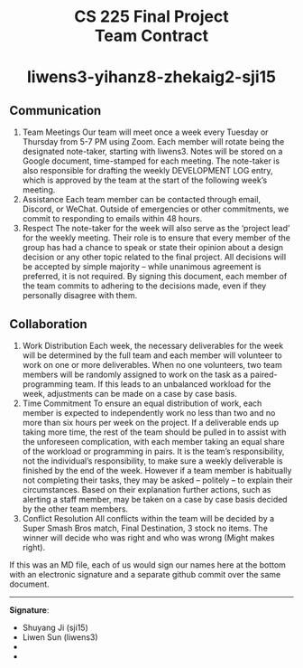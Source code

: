 <h1 align="center"> CS 225 Final Project <br >Team Contract</h1>
<h1 align="center"> liwens3-yihanz8-zhekaig2-sji15 </h1>

## Communication
1. Team Meetings Our team will meet once a week every Tuesday or Thursday from 5-7 PM using Zoom. Each member will rotate being the designated note-taker, starting with liwens3. Notes will be stored on a Google document, time-stamped for each meeting. The note-taker is also responsible for drafting the weekly DEVELOPMENT LOG entry, which is approved by the team at the start of the following week’s meeting. 
2. Assistance Each team member can be contacted through email, Discord, or WeChat. Outside of emergencies or other commitments, we commit to responding to emails within 48 hours. 
3. Respect The note-taker for the week will also serve as the ‘project lead’ for the weekly meeting. Their role is to ensure that every member of the group has had a chance to speak or state their opinion about a design decision or any other topic related to the final project. All decisions will be accepted by simple majority – while unanimous agreement is preferred, it is not required. By signing this document, each member of the team commits to adhering to the decisions made, even if they personally disagree with them. 
## Collaboration
1. Work Distribution Each week, the necessary deliverables for the week will be determined by the full team and each member will volunteer to work on one or more deliverables. When no one volunteers, two team members will be randomly assigned to work on the task as a paired-programming team. If this leads to an unbalanced workload for the week, adjustments can be made on a case by case basis. 
2. Time Commitment To ensure an equal distribution of work, each member is expected to independently work no less than two and no more than six hours per week on the project. If a deliverable ends up taking more time, the rest of the team should be pulled in to assist with the unforeseen complication, with each member taking an equal share of the workload or programming in pairs. It is the team’s responsibility, not the individual’s responsibility, to make sure a weekly deliverable is finished by the end of the week. 
However if a team member is habitually not completing their tasks, they may be asked – politely – to explain their circumstances. Based on their explanation further actions, such as alerting a staff member, may be taken on a case by case basis decided by the other team members. 
3. Conflict Resolution All conflicts within the team will be decided by a Super Smash Bros match, Final Destination, 3 stock no items. The winner will decide who was right and who was wrong (Might makes right). 

If this was an MD file, each of us would sign our names here at the bottom with an electronic signature and a separate github commit over the same document. 

----

**Signature**:

* Shuyang Ji (sji15)
* Liwen Sun (liwens3)
* 
* 
